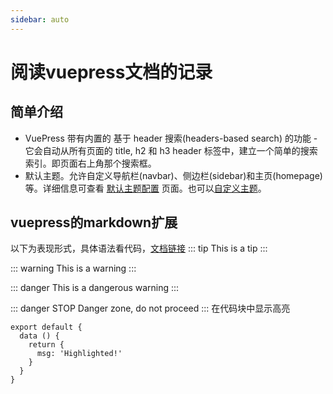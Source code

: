 ```yaml
---
sidebar: auto
---
```

# 阅读vuepress文档的记录
## 简单介绍
- VuePress 带有内置的 基于 header 搜索(headers-based search) 的功能 - 它会自动从所有页面的 title, h2 和 h3 header 标签中，建立一个简单的搜索索引。即页面右上角那个搜索框。
- 默认主题。允许自定义导航栏(navbar)、侧边栏(sidebar)和主页(homepage)等。详细信息可查看 [默认主题配置](http://caibaojian.com/vuepress/default-theme-config/) 页面。也可以[自定义主题](http://caibaojian.com/vuepress/guide/custom-themes.html)。

## vuepress的markdown扩展
以下为表现形式，具体语法看代码，[文档链接](http://caibaojian.com/vuepress/guide/markdown.html)
::: tip
This is a tip
:::

::: warning
This is a warning
:::

::: danger
This is a dangerous warning
:::

::: danger STOP
Danger zone, do not proceed
:::
在代码块中显示高亮
``` js{4}
export default {
  data () {
    return {
      msg: 'Highlighted!'
    }
  }
}
```